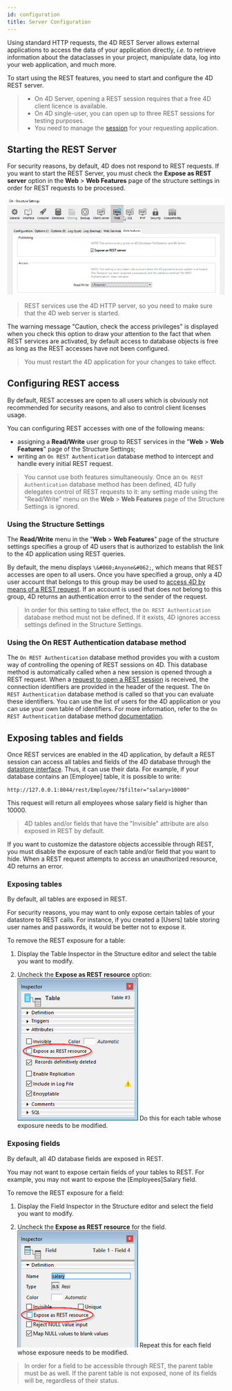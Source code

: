 ```yaml
---
id: configuration
title: Server Configuration
---
```


Using standard HTTP requests, the 4D REST Server allows external applications to access the data of your application directly, *i.e.* to retrieve information about the dataclasses in your project, manipulate data, log into your web application, and much more.

To start using the REST features, you need to start and configure the 4D REST server.

> - On 4D Server, opening a REST session requires that a free 4D client licence is available.<br/>
> - On 4D single-user, you can open up to three REST sessions for testing purposes.
> - You need to manage the [session](authUsers.md) for your requesting application.

## Starting the REST Server

For security reasons, by default, 4D does not respond to REST requests. If you want to start the REST Server, you must check the **Expose as REST server** option in the **Web** > **Web Features** page of the structure settings in order for REST requests to be processed.

![alt-text](../assets/en/REST/Settings.png)

> REST services use the 4D HTTP server, so you need to make sure that the 4D web server is started.

The warning message "Caution, check the access privileges" is displayed when you check this option to draw your attention to the fact that when REST services are activated, by default access to database objects is free as long as the REST accesses have not been configured.

> You must restart the 4D application for your changes to take effect.

## Configuring REST access

By default, REST accesses are open to all users which is obviously not recommended for security reasons, and also to control client licenses usage.

You can configuring REST accesses with one of the following means:

- assigning a **Read/Write** user group to REST services in the "**Web** > **Web Features**" page of the Structure Settings;
- writing an `On REST Authentication` database method to intercept and handle every initial REST request.

> You cannot use both features simultaneously. Once an `On REST Authentication` database method has been defined, 4D fully delegates control of REST requests to it: any setting made using the "Read/Write" menu on the **Web** > **Web Features** page of the Structure Settings is ignored.

### Using the Structure Settings

The **Read/Write** menu in the "**Web** > **Web Features**" page of the structure settings specifies a group of 4D users that is authorized to establish the link to the 4D application using REST queries.

By default, the menu displays `\&#060;Anyone&#062;`, which means that REST accesses are open to all users. Once you have specified a group, only a 4D user account that belongs to this group may be used to [access 4D by means of a REST request](authUsers.md). If an account is used that does not belong to this group, 4D returns an authentication error to the sender of the request.

> In order for this setting to take effect, the `On REST Authentication` database method must not be defined. If it exists, 4D ignores access settings defined in the Structure Settings.

### Using the On REST Authentication database method

The `On REST Authentication` database method provides you with a custom way of controlling the opening of REST sessions on 4D. This database method is automatically called when a new session is opened through a REST request. When a [request to open a REST session](authUsers.md) is received, the connection identifiers are provided in the header of the request. The `On REST Authentication` database method is called so that you can evaluate these identifiers. You can use the list of users for the 4D application or you can use your own table of identifiers. For more information, refer to the `On REST Authentication` database method [documentation](https://doc.4d.com/4Dv18/4D/18/On-REST-Authentication-database-method.301-4505004.en.html).

## Exposing tables and fields

Once REST services are enabled in the 4D application, by default a REST session can access all tables and fields of the 4D database through the [datastore interface](ORDA/dsMapping.md#datastore). Thus, it can use their data. For example, if your database contains an [Employee] table, it is possible to write:

```
http://127.0.0.1:8044/rest/Employee/?$filter="salary>10000"

```

This request will return all employees whose salary field is higher than 10000.

> 4D tables and/or fields that have the "Invisible" attribute are also exposed in REST by default.

If you want to customize the datastore objects accessible through REST, you must disable the exposure of each table and/or field that you want to hide. When a REST request attempts to access an unauthorized resource, 4D returns an error.

### Exposing tables

By default, all tables are exposed in REST.

For security reasons, you may want to only expose certain tables of your datastore to REST calls. For instance, if you created a [Users] table storing user names and passwords, it would be better not to expose it.

To remove the REST exposure for a table:

1. Display the Table Inspector in the Structure editor and select the table you want to modify.

2. Uncheck the **Expose as REST resource** option: ![alt-text](../assets/en/REST/table.png) Do this for each table whose exposure needs to be modified.

### Exposing fields

By default, all 4D database fields are exposed in REST.

You may not want to expose certain fields of your tables to REST. For example, you may not want to expose the [Employees]Salary field.

To remove the REST exposure for a field:

1. Display the Field Inspector in the Structure editor and select the field you want to modify.

2. Uncheck the **Expose as REST resource** for the field. ![alt-text](../assets/en/REST/field.png) Repeat this for each field whose exposure needs to be modified.

> In order for a field to be accessible through REST, the parent table must be as well. If the parent table is not exposed, none of its fields will be, regardless of their status.
